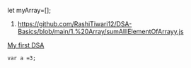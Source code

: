 let myArray=[];

1. https://github.com/RashiTiwari12/DSA-Basics/blob/main/1.%20Array/sumAlllElementOfArrayy.js

[My first DSA](https://github.com/RashiTiwari12/DSA-Basics/blob/main/1.%20Array/sumAlllElementOfArrayy.js)


```
var a =3;
```